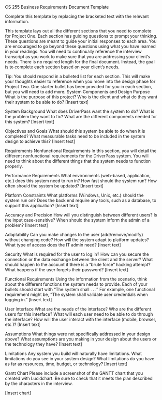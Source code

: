 CS 255 Business Requirements Document Template

Complete this template by replacing the bracketed text with the relevant information.

This template lays out all the different sections that you need to complete for Project One. Each section has guiding questions to prompt your thinking. These questions are meant to guide your initial responses to each area. You are encouraged to go beyond these questions using what you have learned in your readings. You will need to continually reference the interview transcript as you work to make sure that you are addressing your client’s needs. There is no required length for the final document. Instead, the goal is to complete each section based on your client’s needs.

Tip: You should respond in a bulleted list for each section. This will make your thoughts easier to reference when you move into the design phase for Project Two. One starter bullet has been provided for you in each section, but you will need to add more.
System Components and Design
Purpose
What is the purpose of this project? Who is the client and what do they want their system to be able to do?
[Insert text]

System Background
What does DriverPass want the system to do? What is the problem they want to fix? What are the different components needed for this system?
[Insert text]

Objectives and Goals
What should this system be able to do when it is completed? What measurable tasks need to be included in the system design to achieve this?
[Insert text]

Requirements
Nonfunctional Requirements
In this section, you will detail the different nonfunctional requirements for the DriverPass system. You will need to think about the different things that the system needs to function properly.

Performance Requirements
What environments (web-based, application, etc.) does this system need to run in? How fast should the system run? How often should the system be updated?
[Insert text]

Platform Constraints
What platforms (Windows, Unix, etc.) should the system run on? Does the back end require any tools, such as a database, to support this application?
[Insert text]

Accuracy and Precision
How will you distinguish between different users? Is the input case-sensitive? When should the system inform the admin of a problem?
[Insert text]

Adaptability 
Can you make changes to the user (add/remove/modify) without changing code? How will the system adapt to platform updates? What type of access does the IT admin need? 
[Insert text]

Security
What is required for the user to log in? How can you secure the connection or the data exchange between the client and the server? What should happen to the account if there is a “brute force” hacking attempt? What happens if the user forgets their password? 
[Insert text]

Functional Requirements
Using the information from the scenario, think about the different functions the system needs to provide. Each of your bullets should start with “The system shall . . .” For example, one functional requirement might be, “The system shall validate user credentials when logging in.”
[Insert text]

User Interface
What are the needs of the interface? Who are the different users for this interface? What will each user need to be able to do through the interface? How will the user interact with the interface (mobile, browser, etc.)? 
[Insert text]

Assumptions
What things were not specifically addressed in your design above? What assumptions are you making in your design about the users or the technology they have? 
[Insert text]

Limitations
Any system you build will naturally have limitations. What limitations do you see in your system design? What limitations do you have as far as resources, time, budget, or technology?
[Insert text]

Gantt Chart
Please include a screenshot of the GANTT chart that you created with Lucidchart. Be sure to check that it meets the plan described by the characters in the interview.

[Insert chart]
